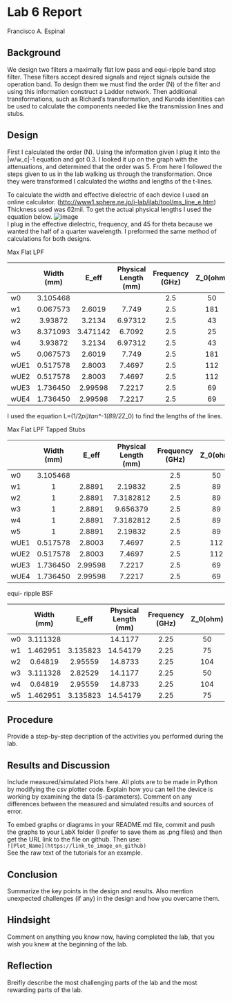 # Lab 6 Report
Francisco A. Espinal

## Background

We design two filters a maximally flat low pass and equi-ripple band stop filter. These filters accept desired signals and reject signals outside the operation band. To design them we must find the order (N) of the filter and using this information construct a Ladder network.  Then additional transformations, such as Richard’s transformation, and Kuroda identities can be used to calculate the components needed like the transmission lines and stubs.      


## Design

First I calculated the order (N). Using the information given I plug it into the |w/w_c|-1 equation and got 0.3. I looked it up on the graph with the attenuations, and determined that the order was 5. From here I followed the steps given to us in the lab walking us through the transformation. Once they were transformed I calculated the widths and lengths of the t-lines. 
     
To calculate the width and effective dielectric of each device I used an online calculator. (http://www1.sphere.ne.jp/i-lab/ilab/tool/ms_line_e.htm) Thickness used was 62mil. To get the actual physical lengths I used the equation below.
![image](https://github.com/CourseReps/ECEN452-Spring2016/blob/master/Labs/Lab3/Equation.png) <br>
I plug in the effective dielectric, frequency, and 45 for theta because we wanted the half of a quarter wavelength. I preformed the same method of calculations for both designs.
 
Max Flat LPF

|      | Width (mm) | E_eff | Physical Length (mm) | Frequency (GHz) | Z_0(ohm) | E_r | 
| -------- |:------:|:---:|:------:|:-------:|:-----:|:-------:| 
| w0        |   3.105468    |   |        |   2.5     |   50   |   4.1     |  
| w1         |   0.067573 |  2.6019    |   7.749    |   2.5    |  181   |   4.1     |
| w2        |   3.93872 |  3.2134    |   6.97312  |   2.5   |   43   |   4.1     |
| w3      |   8.371093 |  3.471142 |   6.7092  |   2.5     |   25   |   4.1     |
| w4       |   3.93872 |  3.2134  |   6.97312   |   2.5     |   43   |   4.1     |
| w5       |   0.067573 |  2.6019    |   7.749       |   2.5     |   181  |   4.1     |
| wUE1        |   0.517578 |  2.8003    |   7.4697  |   2.5   |   112   |   4.1     |
| wUE2     |   0.517578 |  2.8003|   7.4697 |   2.5     |   112  |   4.1     |
| wUE3      |   1.736450 |  2.99598  |   7.2217   |   2.5     |   69   |   4.1     |
| wUE4      |   1.736450 |  2.99598   |   7.2217      |   2.5     |   69   |   4.1     |

I used the equation L=(1/2*pi)tan^-1(89/2*Z_0) to find the lengths of the lines. 

Max Flat LPF Tapped Stubs

|      | Width (mm) | E_eff | Physical Length (mm) | Frequency (GHz) | Z_0(ohm) | E_r | 
| -------- |:------:|:---:|:------:|:-------:|:-----:|:-------:| 
| w0        |   3.105468    |   |        |   2.5     |   50   |   4.1     |  
| w1         |   1 |  2.8891 |   2.19832    |   2.5    |  89   |   4.1     |
| w2         |   1 |  2.8891 |   7.3182812    |   2.5    |  89   |   4.1     |
| w3         |   1 |  2.8891 |   9.656379    |   2.5    |  89   |   4.1     |
| w4         |   1 |  2.8891 |   7.3182812   |   2.5    |  89   |   4.1     |
| w5         |   1 |  2.8891 |   2.19832    |   2.5    |  89   |   4.1     |
| wUE1        |   0.517578 |  2.8003    |   7.4697  |   2.5   |   112   |   4.1     |
| wUE2     |   0.517578 |  2.8003|   7.4697 |   2.5     |   112  |   4.1     |
| wUE3      |   1.736450 |  2.99598  |   7.2217   |   2.5     |   69   |   4.1     |
| wUE4      |   1.736450 |  2.99598   |   7.2217      |   2.5     |   69   |   4.1     |


equi- ripple BSF

|      | Width (mm) | E_eff | Physical Length (mm) | Frequency (GHz) | Z_0(ohm) | E_r | 
| -------- |:------:|:---:|:------:|:-------:|:-----:|:-------:| 
| w0        |   3.111328    |   |     14.1177   |   2.25     |   50   |   4.1     |  
| w1         |   1.462951 |  3.135823 |   14.54179    |   2.25    |  75   |   4.1     |
| w2         |   0.64819 |  2.95559 |   14.8733    |   2.25    |  104  |   4.1     |
| w3         |   3.111328 |  2.82529 |   14.1177    |   2.25    |  50   |   4.1     |
| w4         |   0.64819 |  2.95559 |   14.8733   |   2.25    |  104  |   4.1     |
| w5         |   1.462951 |  3.135823 |   14.54179    |   2.25    |  75   |   4.1     |




## Procedure
Provide a step-by-step decription of the activities you performed during the lab.

## Results and Discussion
Include measured/simulated Plots here. All plots are to be made in Python by modifying the csv plotter code. Explain how you can tell the device is working by examining the data (S-parameters). Comment on any differences between the measured and simulated results and sources of error.

To embed graphs or diagrams in your README.md file, commit and push the graphs to your LabX folder (I prefer to save them as .png files) and then get the URL link to the file on github. Then use: <br>
`![Plot_Name](https://link_to_image_on_github)` <br>
See the raw text of the tutorials for an example.

## Conclusion
Summarize the key points in the design and results. Also mention unexpected challenges (if any) in the design and how you overcame them. 

## Hindsight
Comment on anything you know now, having completed the lab, that you wish you knew at the beginning of the lab.

## Reflection
Breifly describe the most challenging parts of the lab and the most rewarding parts of the lab.
